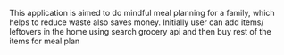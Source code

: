 This application is aimed to do mindful meal planning for a family, which helps to reduce waste also saves money. Initially user can add items/ leftovers in the home using search grocery api and then buy rest of the items for meal plan
